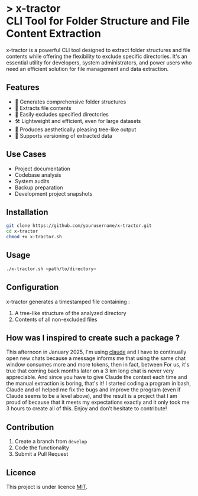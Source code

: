 # > x-tractor<br>CLI Tool for Folder Structure and File Content Extraction

x-tractor is a powerful CLI tool designed to extract folder structures and file contents while offering the flexibility to exclude specific directories. It's an essential utility for developers, system administrators, and power users who need an efficient solution for file management and data extraction.

## Features

- 📂 Generates comprehensive folder structures
- 📄 Extracts file contents
- 🚫 Easily excludes specified directories
- 🛠️ Lightweight and efficient, even for large datasets
- 🎨 Produces aesthetically pleasing tree-like output
- 🔄 Supports versioning of extracted data

## Use Cases

- Project documentation
- Codebase analysis
- System audits
- Backup preparation
- Development project snapshots

## Installation

```bash
git clone https://github.com/yourusername/x-tractor.git
cd x-tractor
chmod +x x-tractor.sh
```

## Usage

```bash
./x-tractor.sh <path/to/directory>
```

## Configuration

x-tractor generates a timestamped file containing :

1. A tree-like structure of the analyzed directory
2. Contents of all non-excluded files

## How was I inspired to create such a package ?

This afternoon in January 2025, I'm using [claude](https://claude.ai/) and I have to continually open new chats because a message informs me that using the same chat window consumes more and more tokens, then in fact, between For us, it's true that coming back months later on a 3 km long chat is never very appreciable. And since you have to give Claude the context each time and the manual extraction is boring, that's it! I started coding a program in bash, Claude and o1 helped me fix the bugs and improve the program (even if Claude seems to be a level above), and the result is a project that I am proud of because that it meets my expectations exactly and it only took me 3 hours to create all of this. Enjoy and don’t hesitate to contribute!

## Contribution

1. Create a branch from `develop`
2. Code the functionality
3. Submit a Pull Request

## Licence

This project is under licence [MIT](LICENSE).